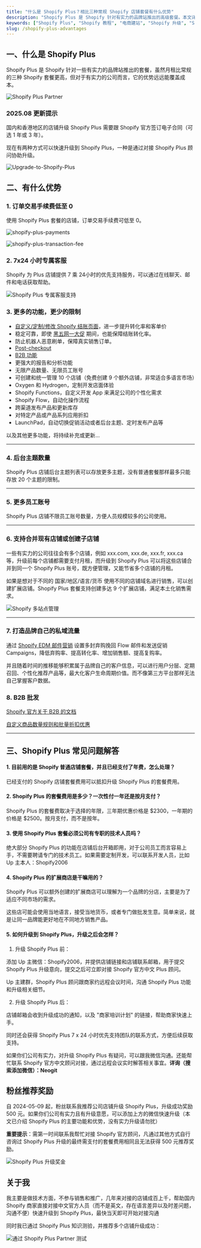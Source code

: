 ```yaml
---
title: "什么是 Shopify Plus？相比三种常规 Shopify 店铺套餐有什么优势"
description: "Shopify Plus 是 Shopify 针对有实力的品牌站推出的高级套餐。本文详细介绍 Shopify Plus 相比基础套餐的优势，包括零手续费、专属客服、定制功能等。"
keywords: ["Shopify Plus", "Shopify 教程", "电商建站", "Shopify 升级", "Shopify 功能"]
slug: /shopify-plus-advantages
---
```


## 一、什么是 Shopify Plus

Shopify Plus 是 Shopify 针对一些有实力的品牌站推出的套餐，虽然月租比常规的三种 Shopify 套餐更高，但对于有实力的公司而言，它的优势远远能覆盖成本。

![Shopify Plus Partner](https://shopify2006.com/content/images/2025/09/Shopify-Plus-Partner.webp)

### 2025.08 更新提示

国内和香港地区的店铺升级 Shopify Plus 需要跟 Shopify 官方签订电子合同（可选 1 年或 3 年）。

现在有两种方式可以快速升级到 Shopify Plus，一种是通过对接 Shopify Plus 顾问协助升级。

![Upgrade-to-Shopify-Plus](https://shopify2006.com/content/images/2025/08/Upgrade-to-Shopify-Plus.webp)

## 二、有什么优势

### 1. 订单交易手续费低至 0

使用 Shopify Plus 套餐的店铺，订单交易手续费可低至 0。

![shopify-plus-payments](https://shopify2006.com/content/images/2025/07/shopify-plus-payments.webp)

![shopify-plus-transaction-fee](https://shopify2006.com/content/images/2025/07/shopify-plus-transaction-fee.webp)

### 2. 7x24 小时专属客服

Shopify 为 Plus 店铺提供 7 乘 24小时的优先支持服务，可以通过在线聊天、邮件和电话获取帮助。

![Shopify Plus 专属客服支持](https://shopify2006.com/content/images/2023/11/Shopify-Plus-------.webp)

### 3. 更多的功能，更少的限制

- [自定义/定制/修改 Shopify 结账页面](https://shopify2006.com/customizing-shopify-checkout-page-with-checkout-blocks/)，进一步提升转化率和客单价
- 稳定可靠，即使 [黑五网一大促](https://shopify2006.com/preparing-for-black-friday-and-cyber-monday-on-shopify-store/) 期间，也能保障结账转化率。
- 防止机器人恶意刷单，保障真实销售订单。
- [Post-checkout](https://shopify2006.com/shopify-post-checkout-experience/)
- [B2B 功能](https://shopify2006.com/shopify-quick-order-list-and-b2b-volume-pricing/)
- 更强大的报告和分析功能
- 无限产品数量、无限员工账号
- 可创建和统一管理 10 个店铺（免费创建 9 个额外店铺，非常适合多语言市场）
- Oxygen 和 Hydrogen，定制开发店面体验
- Shopify Functions，自定义开发 App 来满足公司的个性化需求
- Shopify Flow，自动化操作流程
- 跨渠道发布产品和更新库存
- 对特定产品或产品系列应用折扣
- LaunchPad，自动切换促销活动或者后台主题、定时发布产品等

以及其他更多功能，将持续补充或更新…

---

### 4. 后台主题数量

Shopify Plus 店铺后台主题列表可以存放更多主题，没有普通套餐那样最多只能存放 20 个主题的限制。

---

### 5. 更多员工账号

Shopify Plus 店铺不限员工账号数量，方便人员规模较多的公司使用。

---

### 6. 支持合并现有店铺或创建子店铺

一些有实力的公司往往会有多个店铺，例如 xxx.com, xxx.de, xxx.fr, xxx.ca 等，升级前每个店铺都需要支付月租，而升级到 Shopify Plus 可以将这些店铺合并到同一个 Shopify Plus 账号，既方便管理，又能节省多个店铺的月租。

如果是想对于不同的 国家/地区/语言/货币 使用不同的店铺域名进行销售，可以创建扩展店铺。Shopify Plus 套餐支持创建多达 9 个扩展店铺，满足本土化销售需求。

![Shopify 多站点管理](https://shopify2006.com/content/images/2024/07/Shopify------.webp)

---

### 7. 打造品牌自己的私域流量

通过 [Shopify EDM 邮件营销](https://shopify2006.com/shopify-edm-series-of-tutorials/) 设置多封弃购挽回 Flow 邮件和发送促销 Campaigns，降低弃购率、提高转化率、增加销售额、提高复购率。

并且随着时间的推移能够积累属于品牌自己的客户信息，可以进行用户分层、定期召回、个性化推荐产品等，最大化客户生命周期价值。而不像第三方平台那样无法自己掌握客户数据。

### 8. B2B 批发

[Shopify 官方关于 B2B 的文档](https://help.shopify.com/zh-CN/manual/b2b)

[自定义商品数量规则和批量折扣优惠](https://help.shopify.com/zh-CN/manual/b2b/catalogs/quantity-pricing#liao-jie-shu-liang-gui-ze)

---

## 三、Shopify Plus 常见问题解答

#### 1. 目前用的是 Shopify 普通店铺套餐，并且已经支付了年费，怎么处理？

已经支付的 Shopify 店铺套餐费用可以抵扣升级 Shopify Plus 的套餐费用。

#### 2. Shopify Plus 的套餐费用是多少？一次性付一年还是按月支付？

Shopify Plus 的套餐费取决于选择的年限，三年期优惠价格是 $2300，一年期的价格是 $2500。按月支付，而不是按年。

#### 3. 使用 Shopify Plus 套餐必须公司有专职的技术人员吗？

绝大部分 Shopify Plus 的功能在店铺后台开箱即用，对于公司员工而言容易上手，不需要聘请专门的技术员工。如果需要定制开发，可以联系开发人员，比如 Up 主本人：Shopify2006

#### 4. Shopify Plus 的扩展商店是干嘛用的？

Shopify Plus 可以额外创建的扩展商店可以理解为一个品牌的分店，主要是为了适应不同市场的需求。

这些店可能会使用当地语言，接受当地货币，或者专门做批发生意。简单来说，就是让同一品牌能更好地在不同地方销售产品。

#### 5. 如何升级到 Shopify Plus，升级之后会怎样？

1. 升级 Shopify Plus 前：

添加 Up 主微信：Shopify2006，并提供店铺链接和店铺联系邮箱，用于提交 Shopify Plus 升级意向，提交之后可立即对接 Shopify 官方中文 Plus 顾问。

Up 主建群，Shopify Plus 顾问跟商家约远程会议时间，沟通 Shopify Plus 功能和升级相关细节。

2. 升级 Shopify Plus 后：

店铺邮箱会收到升级成功的通知，以及 "商家培训计划" 的链接，帮助商家快速上手。

同时还会获得 Shopify Plus 7 x 24 小时优先支持团队的联系方式，方便后续获取支持。

如果你们公司有实力，对升级 Shopify Plus 有疑问，可以跟我微信沟通。还能帮忙联系 Shopify 官方中文顾问对接，通过远程会议实时解答相关事宜。**详询（搜索添加微信）：Neogit**

## 粉丝推荐奖励

自 2024-05-09 起，粉丝联系我推荐公司店铺升级 Shopify Plus，升级成功奖励 500 元。如果你们公司有实力且有升级意愿，可以添加上方的微信快速升级（本文已介绍 Shopify Plus 的主要功能和优势，没有实力升级请勿扰）

**重要提示**：需第一时间联系我帮忙对接 Shopify 官方顾问，凡通过其他方式自行咨询过 Shopify Plus 升级的最终需支付的套餐费用相同且无法获得 500 元推荐奖励。

![Shopify Plus 升级奖金](https://shopify2006.com/content/images/2024/07/Shopify-Plus-----.webp)

## 关于我

我主要是做技术方面，不参与销售和推广，几年来对接的店铺成百上千，帮助国内 Shopify 商家直接对接中文官方人员（而不是英文，存在语言差异以及时差问题，沟通不便）快速升级到 Shopify Plus，最快当天即可开始对接沟通

同时我已通过 Shopify Plus 知识测验，并推荐多个店铺升级成功：

![通过 Shopify Plus Partner 测试](https://shopify2006.com/content/images/2023/11/---Shopify-Plus-Partner---.webp)
